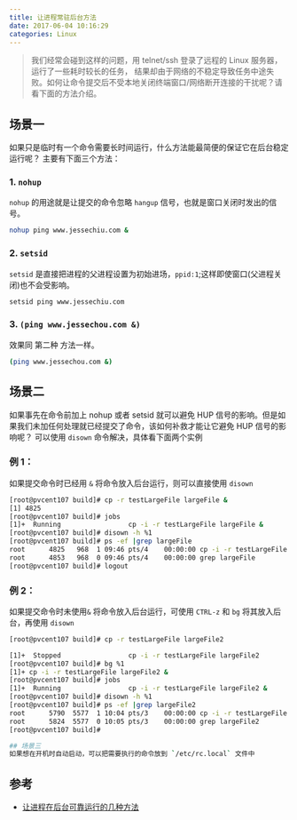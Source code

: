```yaml
---
title: 让进程常驻后台方法
date: 2017-06-04 10:16:29
categories: Linux
---
```


>我们经常会碰到这样的问题，用 telnet/ssh 登录了远程的 Linux 服务器，运行了一些耗时较长的任务， 结果却由于网络的不稳定导致任务中途失败。如何让命令提交后不受本地关闭终端窗口/网络断开连接的干扰呢？请看下面的方法介绍。

## 场景一
如果只是临时有一个命令需要长时间运行，什么方法能最简便的保证它在后台稳定运行呢？
主要有下面三个方法：
### 1. `nohup`
`nohup` 的用途就是让提交的命令忽略 `hangup` 信号，也就是窗口关闭时发出的信号。
```bash
nohup ping www.jessechiu.com &
```

### 2. `setsid`
`setsid` 是直接把进程的父进程设置为初始进场，`ppid:1`;这样即使窗口(父进程关闭)也不会受影响。
```bash
setsid ping www.jessechiu.com
```

### 3. `(ping www.jessechou.com &)`
效果同 第二种 方法一样。
```bash
(ping www.jessechou.com &)
```

## 场景二
如果事先在命令前加上 nohup 或者 setsid 就可以避免 HUP 信号的影响。但是如果我们未加任何处理就已经提交了命令，该如何补救才能让它避免 HUP 信号的影响呢？
可以使用 `disown` 命令解决，具体看下面两个实例
### 例 1：
如果提交命令时已经用 `&` 将命令放入后台运行，则可以直接使用 `disown`
```bash
[root@pvcent107 build]# cp -r testLargeFile largeFile &
[1] 4825
[root@pvcent107 build]# jobs
[1]+  Running                 cp -i -r testLargeFile largeFile &
[root@pvcent107 build]# disown -h %1
[root@pvcent107 build]# ps -ef |grep largeFile
root      4825   968  1 09:46 pts/4    00:00:00 cp -i -r testLargeFile largeFile
root      4853   968  0 09:46 pts/4    00:00:00 grep largeFile
[root@pvcent107 build]# logout
```
### 例 2：
如果提交命令时未使用`&` 将命令放入后台运行，可使用 `CTRL-z` 和 `bg` 将其放入后台，再使用 `disown`
```bash
[root@pvcent107 build]# cp -r testLargeFile largeFile2

[1]+  Stopped                 cp -i -r testLargeFile largeFile2
[root@pvcent107 build]# bg %1
[1]+ cp -i -r testLargeFile largeFile2 &
[root@pvcent107 build]# jobs
[1]+  Running                 cp -i -r testLargeFile largeFile2 &
[root@pvcent107 build]# disown -h %1
[root@pvcent107 build]# ps -ef |grep largeFile2
root      5790  5577  1 10:04 pts/3    00:00:00 cp -i -r testLargeFile largeFile2
root      5824  5577  0 10:05 pts/3    00:00:00 grep largeFile2
[root@pvcent107 build]#

## 场景三
如果想在开机时自动启动，可以把需要执行的命令放到 `/etc/rc.local` 文件中
```

## 参考
- [让进程在后台可靠运行的几种方法](https://www.ibm.com/developerworks/cn/linux/l-cn-nohup/)